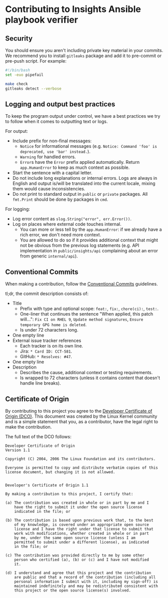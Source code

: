 # Contributing to Insights Ansible playbook verifier

## Security

You should ensure you aren't including private key material in your commits. We recommend you to install `gitleaks` package and add it to pre-commit or pre-push script. For example:

```bash
#!/bin/bash
set -euo pipefail

make check
gitleaks detect --verbose
```

## Logging and output best practices

To keep the program output under control, we have a best practices we try to follow when it comes to outputting text or logs.

For output:

- Include prefix for non-final messages:
  - `Notice` for informational messages (e.g. `Notice: Command 'foo' is deprecated, use 'bar' instead.`).
  - `Warning` for handled errors.
  - `Error`s have the `Error` prefix applied automatically. Return `app.HumanError` to keep as much context as possible.
- Start the sentence with a capital letter.
- Do not include long explanations or internal errors. Logs are always in English and output is/will be translated into the current locale, mixing them would cause inconsistencies.
- Do not print to standard output in `public` or `private` packages. All `fmt.Print` should be done by packages in `cmd`. 

For logging:

- Log error content as `slog.String("error", err.Error())`.
- Log on places where external code touches internal.
  - You can more or less tell by the `app.HumanError`: if we already have a rich error, we don't need more context.
  - You are allowed to do so if it provides additional context that might not be obvious from the previous log statements (e.g. API implementation in `public/insights/api` complaining about an error from generic `internal/api`).

  
## Conventional Commits

When making a contribution, follow the [Conventional Commits](https://www.conventionalcommits.org) guidelines.

tl;dr, the commit description consists of:

- Title
  - Prefix with type and optional scope: `feat:`, `fix:`, `chore(ci):`, `test:`.
  - One-liner that continues the sentence "When applied, this patch will...": `Fix CI on RHEL 9`, `Update method signatures`, `Ensure temporary GPG home is deleted`.
  - Is under 72 characters long.
- One empty line
- External issue tracker references
  - Each tracker is on its own line.
  - Jira: `* Card ID: CCT-581`.
  - GitHub: `* Resolves: #47`.
- One empty line
- Description
    - Describes the cause, additional context or testing requirements.
    - Is wrapped to 72 characters (unless it contains content that doesn't handle line breaks).


## Certificate of Origin

By contributing to this project you agree to the [Developer Certificate of Origin (DCO)](https://developercertificate.org/). This document was created by the Linux Kernel community and is a simple statement that you, as a contributor, have the legal right to make the contribution.

The full text of the DCO follows:

```
Developer Certificate of Origin
Version 1.1

Copyright (C) 2004, 2006 The Linux Foundation and its contributors.

Everyone is permitted to copy and distribute verbatim copies of this
license document, but changing it is not allowed.


Developer's Certificate of Origin 1.1

By making a contribution to this project, I certify that:

(a) The contribution was created in whole or in part by me and I
    have the right to submit it under the open source license
    indicated in the file; or

(b) The contribution is based upon previous work that, to the best
    of my knowledge, is covered under an appropriate open source
    license and I have the right under that license to submit that
    work with modifications, whether created in whole or in part
    by me, under the same open source license (unless I am
    permitted to submit under a different license), as indicated
    in the file; or

(c) The contribution was provided directly to me by some other
    person who certified (a), (b) or (c) and I have not modified
    it.

(d) I understand and agree that this project and the contribution
    are public and that a record of the contribution (including all
    personal information I submit with it, including my sign-off) is
    maintained indefinitely and may be redistributed consistent with
    this project or the open source license(s) involved.
```
